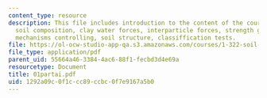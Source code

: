 ```yaml
---
content_type: resource
description: This file includes introduction to the content of the course which includes
  soil composition, clay water forces, interparticle forces, strength generation,
  mechanisms controlling, soil structure, classiffication tests.
file: https://ol-ocw-studio-app-qa.s3.amazonaws.com/courses/1-322-soil-behavior-spring-2005/1292a09c0f1ccc89ccbc0f7e9167a5b0_01partai.pdf
file_type: application/pdf
parent_uid: 55664a46-3384-4ac6-88f1-fecbd3d4e69a
resourcetype: Document
title: 01partai.pdf
uid: 1292a09c-0f1c-cc89-ccbc-0f7e9167a5b0
---
```

